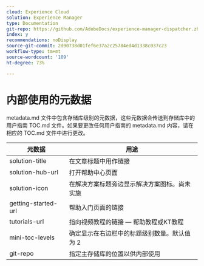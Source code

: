 ```yaml
---
cloud: Experience Cloud
solution: Experience Manager
type: Documentation
git-repo: https://github.com/AdobeDocs/experience-manager-dispatcher.zh-Hans
index: y
recommendations: noDisplay
source-git-commit: 2d90738d01fef6e37a2c25784ed4d1338c037c23
workflow-type: tm+mt
source-wordcount: '109'
ht-degree: 73%

---
```



# 内部使用的元数据

metadata.md 文件中包含存储库级别的元数据，这些元数据会传送到存储库中的用户指南 TOC.md 文件。如果要更改任何用户指南的 metadata.md 内容，请在相应的 TOC.md 文件中进行更改。

| 元数据 | 用途 |
|--- |--- |
| solution-title | 在文章标题中用作链接 |
| solution-hub-url | 打开帮助中心页面 |
| solution-icon | 在解决方案标题旁边显示解决方案图标。尚未实施 |
| getting-started-url | 帮助入门页面的链接 |
| tutorials-url | 指向视频教程的链接 — 帮助教程或KT教程 |
| mini-toc-levels | 确定显示在右边栏中的标题级别数量。默认值为 2 |
| git-repo | 指定主存储库的位置以供内部使用 |
